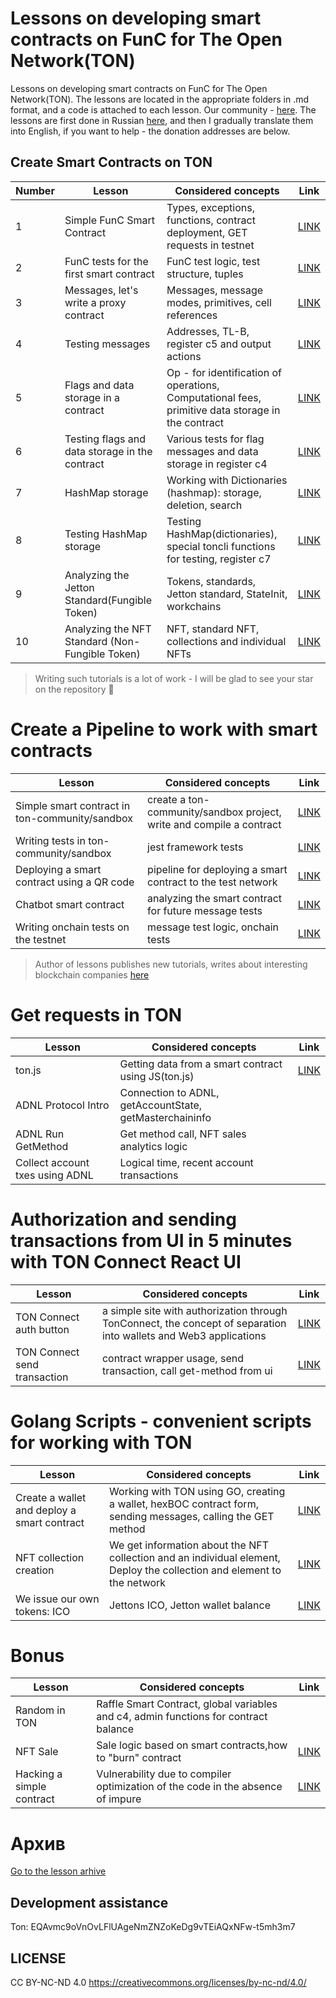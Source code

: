 # Lessons on developing smart contracts on FunC for The Open Network(TON)

Lessons on developing smart contracts on FunC for The Open Network(TON). The lessons are located in the appropriate folders in .md format, and a code is attached to each lesson. Our community - [here](https://t.me/ton_learn). The lessons are first done in Russian [here](https://github.com/romanovichim/TonFunClessons_ru/), and then I gradually translate them into English, if you want to help - the donation addresses are below.

## Create Smart Contracts on TON 

| Number | Lesson | Considered concepts | Link | 
| ------------- | ------------- | ------------- | ------------- |
| 1 | Simple FunC Smart Contract | Types, exceptions, functions, contract deployment, GET requests in testnet | [LINK](./lessons/smartcontract/1lesson/firstlesson.md)  | 
| 2 | FunC tests for the first smart contract  | FunC test logic, test structure, tuples  | [LINK](./lessons/smartcontract/2lesson/secondlesson.md) | 
| 3 | Messages, let's write a proxy contract |  Messages, message modes, primitives, cell references | [LINK](./lessons/smartcontract/3lesson/thirdlesson.md) | 
| 4 | Testing messages | Addresses, TL-B, register c5 and output actions |  [LINK](./lessons/smartcontract/4lesson/forthlesson.md) | 
| 5 | Flags and data storage in a contract | Op - for identification of operations, Computational fees, primitive data storage in the contract  | [LINK](./lessons/smartcontract/5lesson/fifthlesson.md) |  
| 6 | Testing flags and data storage in the contract |  Various tests for flag messages and data storage in register c4  | [LINK](./lessons/smartcontract/6lesson/sixthlesson.md) |  
| 7 | HashMap storage  | Working with Dictionaries (hashmap): storage, deletion, search  | [LINK](./lessons/smartcontract/7lesson/seventhlesson.md) | 
| 8 | Testing HashMap storage  | Testing HashMap(dictionaries), special toncli functions for testing, register c7  | [LINK](./lessons/smartcontract/8lesson/eighthlesson.md)  | 
| 9 | Analyzing the Jetton Standard(Fungible Token)  | Tokens, standards, Jetton standard, StateInit, workchains  | [LINK](./lessons/smartcontract/9lesson/ninthlesson.md)  | 
| 10 | Analyzing the NFT Standard (Non-Fungible Token)  |  NFT, standard NFT, collections and individual NFTs | [LINK](./lessons/smartcontract/10lesson/tenthlesson.md)  | 
> Writing such tutorials is a lot of work - I will be glad to see your star on the repository 🌟

# Create a Pipeline to work with smart contracts

| Lesson | Considered concepts | Link | 
| ------------- | ------------- | ------------- |
| Simple smart contract in ton-community/sandbox | create a ton-community/sandbox project, write and compile a contract| [LINK](./lessons/pipeline/simplesmartcontract.md) | 
| Writing tests in ton-community/sandbox | jest framework tests  | [LINK](./lessons/pipeline/simpletest.md) | 
| Deploying a smart contract using a QR code | pipeline for deploying a smart contract to the test network | [LINK](./lessons/pipeline/simpledeploy.md) | 
| Chatbot smart contract | analyzing the smart contract for future message tests | [LINK](./lessons/pipeline/chatbot.md)  | 
| Writing onchain tests on the testnet | message test logic, onchain tests  | [LINK](./lessons/pipeline/chatbottest.md)  | 

> Author of lessons publishes new tutorials, writes about interesting blockchain companies [here](https://t.me/ton_learn)

# Get requests in TON

| Lesson | Considered concepts | Link | 
| ------------- | ------------- | ------------- | 
| ton.js | Getting data from a smart contract using JS(ton.js)  | [LINK](./lessons/requests/20lesson/tonjs_eng.md) | 
| ADNL Protocol Intro | Connection to ADNL, getAccountState, getMasterchaininfo  |  | 
| ADNL Run GetMethod | Get method call, NFT sales analytics logic  |  | 
| Collect account txes using ADNL | Logical time, recent account transactions  |  | 

# Authorization and sending transactions from UI in 5 minutes with TON Connect React UI

| Lesson | Considered concepts | Link | 
| ------------- | ------------- | ------------- | 
| TON Connect auth button| a simple site with authorization through TonConnect, the concept of separation into wallets and Web3 applications |  [LINK](./lessons/tonconnect/button.md) | 
| TON Connect send transaction | contract wrapper usage, send transaction, call get-method from ui  | [LINK](./lessons/tonconnect/sendtx.md) | 

# Golang Scripts - convenient scripts for working with TON

| Lesson | Considered concepts | Link | 
| ------------- | ------------- | ------------- | 
| Create a wallet and deploy a smart contract | Working with TON using GO, creating a wallet, hexBOC contract form, sending messages, calling the GET method | [LINK](./lessons/golang/14lesson/wallet_eng.md) | 
| NFT collection creation | We get information about the NFT collection and an individual element, Deploy the collection and element to the network | [LINK](./lessons/golang/15lesson/NFTCollectionDeploy_eng.md) | 
| We issue our own tokens: ICO | Jettons ICO, Jetton wallet balance| [LINK](./lessons/golang/16lesson/ICO.md) | 

# Bonus

| Lesson | Considered concepts | Link | 
| ------------- | ------------- | ------------- | 
| Random in TON| Raffle Smart Contract, global variables and c4, admin functions for contract balance  |  | 
|  NFT Sale | Sale logic based on smart contracts,how to "burn" contract | [LINK](./lessons/bonus/17lesson/nftsale_eng.md) |
| Hacking a simple contract | Vulnerability due to compiler optimization of the code in the absence of impure   | [LINK](./lessons/bonus/18lesson/hack_eng.md) | 

# Архив

[Go to the lesson arhive](./arhive)

## Development assistance

Ton:  EQAvmc9oVnOvLFlUAgeNmZNZoKeDg9vTEiAQxNFw-t5mh3m7

 
## LICENSE

CC BY-NC-ND 4.0 https://creativecommons.org/licenses/by-nc-nd/4.0/